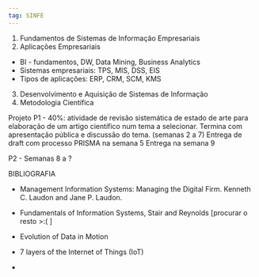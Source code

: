 ```yaml
---
tag: SINFE
---
```


1. Fundamentos de Sistemas de Informação Empresariais
2. Aplicações Empresariais
- BI - fundamentos, DW, Data Mining, Business Analytics
- Sistemas empresariais: TPS, MIS, DSS, EIS
- Tipos de aplicações: ERP, CRM, SCM, KMS
3. Desenvolvimento e Aquisição de Sistemas de Informação
4. Metodologia Científica

Projeto P1 - 40%: atividade de revisão sistemática de estado de arte para elaboração de um artigo científico num tema a selecionar. Termina com apresentação pública e discussão do tema. (semanas 2 a 7)
		Entrega de draft com processo PRISMA na semana 5
		Entrega na semana 9

P2 - Semanas 8 a ?

BIBLIOGRAFIA
- Management Information Systems: Managing the Digital Firm. Kenneth C. Laudon and Jane P. Laudon.
- Fundamentals of Information Systems, Stair and Reynolds
[procurar o resto >:( ]


- Evolution of Data in Motion
- 7 layers of the Internet of Things (IoT)
- 